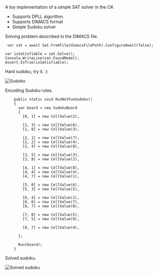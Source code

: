 A toy implementation of a simple SAT solver in the C#. 
* Supports DPLL algorithm.
* Supports DIMACS format
* Simple Sudoku solver

Solving problem described in the DIMACS file.
``` 
 var sat = await Sat.FromFile(dimacsFilePath).ConfigureAwait(false);

var isSatisfiable = sat.Solve();
Console.WriteLine(sat.FoundModel);
Assert.IsTrue(isSatisfiable);

 ```



Hard sudoku, try it. :)

![Sudoku](https://snipboard.io/CfnwtH.jpg "Sudoku")


Encoding Sudoku rules.
```
    public static void RunNotFunSudoku()
    {
      var board = new SudokuBoard
      {
        [0, 1] = new CellValue(2),

        [1, 3] = new CellValue(6),
        [1, 8] = new CellValue(3),

        [2, 1] = new CellValue(7),
        [2, 2] = new CellValue(4),
        [2, 4] = new CellValue(8),

        [3, 5] = new CellValue(3),
        [3, 8] = new CellValue(2),

        [4, 1] = new CellValue(8),
        [4, 4] = new CellValue(4),
        [4, 7] = new CellValue(1),

        [5, 0] = new CellValue(6),
        [5, 3] = new CellValue(5),

        [6, 4] = new CellValue(1),
        [6, 6] = new CellValue(7),
        [6, 7] = new CellValue(8),

        [7, 0] = new CellValue(5),
        [7, 5] = new CellValue(9),

        [8, 7] = new CellValue(4),

      };

      Run(board);
    }
 ```
 Solved sudoku.
 
 ![Solved sudoku](https://snipboard.io/dbPcBW.jpg "Sudoku")

